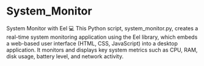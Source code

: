# System_Monitor
System Monitor with Eel 💻 This Python script, system_monitor.py, creates a real-time system monitoring application using the Eel library, which embeds a web-based user interface (HTML, CSS, JavaScript) into a desktop application. It monitors and displays key system metrics such as CPU, RAM, disk usage, battery level, and network activity.
